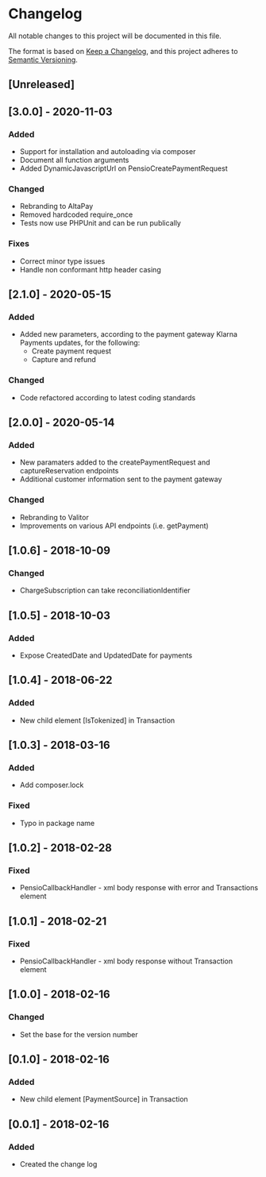 # Changelog
All notable changes to this project will be documented in this file.

The format is based on [Keep a Changelog](https://keepachangelog.com/en/1.0.0/),
and this project adheres to [Semantic Versioning](https://semver.org/spec/v2.0.0.html).

## [Unreleased]

## [3.0.0] - 2020-11-03
### Added
- Support for installation and autoloading via composer
- Document all function arguments
- Added DynamicJavascriptUrl on PensioCreatePaymentRequest
### Changed
- Rebranding to AltaPay
- Removed hardcoded require_once
- Tests now use PHPUnit and can be run publically
### Fixes
- Correct minor type issues
- Handle non conformant http header casing

## [2.1.0] - 2020-05-15
### Added
- Added new parameters, according to the payment gateway Klarna Payments updates, for the following:
    - Create payment request
    - Capture and refund
### Changed
- Code refactored according to latest coding standards

## [2.0.0] - 2020-05-14
### Added
- New paramaters added to the createPaymentRequest and captureReservation endpoints
- Additional customer information sent to the payment gateway
### Changed
- Rebranding to Valitor
- Improvements on various API endpoints (i.e. getPayment)

## [1.0.6] - 2018-10-09
### Changed
- ChargeSubscription can take reconciliationIdentifier

## [1.0.5] - 2018-10-03
### Added
- Expose CreatedDate and UpdatedDate for payments

## [1.0.4] - 2018-06-22
### Added
- New child element [IsTokenized] in Transaction

## [1.0.3] - 2018-03-16
### Added
- Add composer.lock
### Fixed
- Typo in package name

## [1.0.2] - 2018-02-28
### Fixed
- PensioCallbackHandler - xml body response with error and Transactions element

## [1.0.1] - 2018-02-21
### Fixed
- PensioCallbackHandler - xml body response without Transaction element

## [1.0.0] - 2018-02-16
### Changed
- Set the base for the version number

## [0.1.0] - 2018-02-16
### Added
- New child element [PaymentSource] in Transaction

## [0.0.1] - 2018-02-16
### Added
- Created the change log
